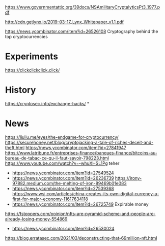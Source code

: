 https://www.governmentattic.org/39docs/NSAmilitaryCryptalyticsPt3_1977.pdf

http://cdn.getlynx.io/2019-03-17_Lynx_Whitepaper_v1.1.pdf

https://news.ycombinator.com/item?id=26526108 Cryptography behind the top cryptocurrencies 

# Experiments
https://clickclickclick.click/

# History
https://cryptosec.info/exchange-hacks/
* 


# News
https://liuliu.me/eyes/the-endgame-for-cryptocurrency/
https://securehoney.net/blog/cryptojacking-a-tale-of-riches-deceit-and-theft.html
https://news.ycombinator.com/item?id=27841947
https://www.latribune.fr/entreprises-finance/banques-finance/bitcoins-au-bureau-de-tabac-ce-qu-il-faut-savoir-798223.html
https://www.youtube.com/watch?v=-whuXHSL1Pg teher
* https://news.ycombinator.com/item?id=27549524
* https://news.ycombinator.com/item?id=26236739
https://irony-97882.medium.com/the-melting-of-iron-89469b01e083
* https://news.ycombinator.com/item?id=27539368
https://www.wsj.com/articles/china-creates-its-own-digital-currency-a-first-for-major-economy-11617634118
* https://news.ycombinator.com/item?id=26725749 Expirable money

https://fstoppers.com/opinion/nfts-are-pyramid-scheme-and-people-are-already-losing-money-554869
* https://news.ycombinator.com/item?id=26530024

https://blog.erratasec.com/2021/03/deconstructing-that-69million-nft.html
